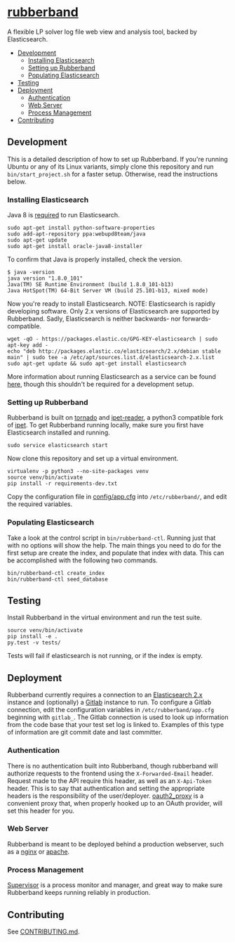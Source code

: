 # [rubberband](https://rubberband.zib.de/)

A flexible LP solver log file web view and analysis tool, backed by Elasticsearch.

- [Development](#Development)
  - [Installing Elasticsearch](#Installing-Elasticsearch)
  - [Setting up Rubberband](#Setting-up-Rubberband)
  - [Populating Elasticsearch](#Populating-Elasticsearch)
- [Testing](#Testing)
- [Deployment](#Deployment)
  - [Authentication](#Authentication)
  - [Web Server](#Web-Server)
  - [Process Management](#Process-Management)
- [Contributing](#Contributing)

## Development

This is a detailed description of how to set up Rubberband. If you're running Ubuntu or any of its Linux variants, simply clone this repository and run `bin/start_project.sh` for a faster setup. Otherwise, read the instructions below.

### Installing Elasticsearch

Java 8 is [required](https://www.elastic.co/guide/en/elasticsearch/reference/2.4/setup.html#jvm-version) to run Elasticsearch.
```
sudo apt-get install python-software-properties
sudo add-apt-repository ppa:webupd8team/java
sudo apt-get update
sudo apt-get install oracle-java8-installer
```

To confirm that Java is properly installed, check the version.
```
$ java -version
java version "1.8.0_101"
Java(TM) SE Runtime Environment (build 1.8.0_101-b13)
Java HotSpot(TM) 64-Bit Server VM (build 25.101-b13, mixed mode)
```

Now you're ready to install Elasticsearch. NOTE: Elasticsearch is rapidly developing software. Only 2.x versions of Elasticsearch are supported by Rubberband. Sadly, Elasticsearch is neither backwards- nor forwards-compatible.

```
wget -qO - https://packages.elastic.co/GPG-KEY-elasticsearch | sudo apt-key add -
echo "deb http://packages.elastic.co/elasticsearch/2.x/debian stable main" | sudo tee -a /etc/apt/sources.list.d/elasticsearch-2.x.list
sudo apt-get update && sudo apt-get install elasticsearch
```

More information about running Elasticsearch as a service can be found [here](https://www.elastic.co/guide/en/elasticsearch/reference/2.4/setup-repositories.html), though this shouldn't be required for a development setup.

### Setting up Rubberband

Rubberband is built on [tornado](http://www.tornadoweb.org/en/stable/) and [ipet-reader](https://github.com/xmunoz/ipet-reader), a python3 compatible fork of [ipet](https://git.zib.de/integer/ipet). To get Rubberband running locally, make sure you first have Elasticsearch installed and running.

```
sudo service elasticsearch start
```

Now clone this repository and set up a virtual environment.

```
virtualenv -p python3 --no-site-packages venv
source venv/bin/activate
pip install -r requirements-dev.txt
```

Copy the configuration file in [config/app.cfg](config/app.cfg) into `/etc/rubberband/`, and edit the required variables.

### Populating Elasticsearch

Take a look at the control script in `bin/rubberband-ctl`. Running just that with no options will show the help. The main things you need to do for the first setup are create the index, and populate that index with data. This can be accomplished with the following two commands.

```
bin/rubberband-ctl create_index
bin/rubberband-ctl seed_database
```

## Testing

Install Rubberband in the virtual environment and run the test suite.

```
source venv/bin/activate
pip install -e .
py.test -v tests/
```

Tests will fail if elasticsearch is not running, or if the index is empty.

## Deployment

Rubberband currently requires a connection to an [Elasticsearch 2.x](https://www.elastic.co/guide/en/elasticsearch/reference/2.4/index.html) instance and (optionally) a [Gitlab](https://about.gitlab.com/) instance to run. To configure a Gitlab connection, edit the configuration variables in `/etc/rubberband/app.cfg` beginning with `gitlab_`. The Gitlab connection is used to look up information from the code base that your test set log is linked to. Examples of this type of information are git commit date and last committer.

### Authentication

There is no authentication built into Rubberband, though rubberband will authorize requests to the frontend using the `X-Forwarded-Email` header. Request made to the API require this header, as well as an `X-Api-Token` header. This is to say that authentication and setting the appropriate headers is the responsibility of the user/deployer. [oauth2_proxy](https://github.com/bitly/oauth2_proxy) is a convenient proxy that, when properly hooked up to an OAuth provider, will set this header for you.

### Web Server

Rubberband is meant to be deployed behind a production webserver, such as a [nginx](https://www.nginx.com/) or [apache](https://httpd.apache.org/).

### Process Management

[Supervisor](http://supervisord.org/) is a process monitor and manager, and great way to make sure Rubberband keeps running reliably in production.

## Contributing

See [CONTRIBUTING.md](CONTRIBUTING.md).

